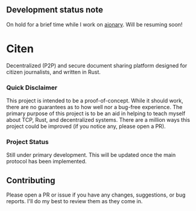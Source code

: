 ## Development status note
On hold for a brief time while I work on [aionary](https://aionary.com). Will be resuming soon!

# Citen
Decentralized (P2P) and secure document sharing platform designed for citizen journalists, and written in Rust.

### Quick Disclaimer
This project is intended to be a proof-of-concept. While it should work, there are no guarantees as to how well nor a bug-free experience. The primary purpose of this project is to be an aid in helping to teach myself about TCP, Rust, and decentralized systems. There are a million ways this project could be improved (if you notice any, please open a PR).

### Project Status
Still under primary development. This will be updated once the main protocol has been implemented.

## Contributing
Please open a PR or issue if you have any changes, suggestions, or bug reports. I'll do my best to review them as they come in.
